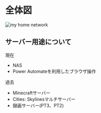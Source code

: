 <h1>全体図</h1>

![my home network](https://user-images.githubusercontent.com/32774697/226247309-4ac19242-d64f-4d8d-9642-24285e5ae5b2.jpg)


<h2>サーバー用途について</h2>
<p>現在</p>
<ul>
  <li>NAS</li>
  <li>Power Automateを利用したブラウザ操作</li>
</ul>
<p>過去</p>
<ul>
  <li>Minecraftサーバー</li>
  <li>Cities: Skylinesマルチサーバー</li>
  <li>録画サーバー(PT3、PT2)</li>
</ul>



